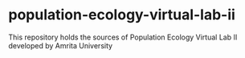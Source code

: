 # population-ecology-virtual-lab-ii
This repository holds the sources of Population Ecology Virtual Lab II developed by Amrita University
